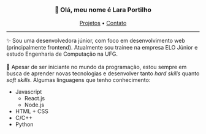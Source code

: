 <h3 align="center">👋 Olá, meu nome é Lara Portilho</h3>
<p align="center">
  <a href="https://lara-portilho.github.io" target="_blank" rel="noopener noreferrer">Projetos</a> •
  <a href="mailto:lara.portilho.m@gmail.com" target="_blank" rel="noopener noreferrer">Contato</a>
</p>

---

✨ Sou uma desenvolvedora júnior, com foco em desenvolvimento web (principalmente frontend). Atualmente sou trainee na empresa ELO Júnior e estudo Engenharia de Computação na UFG.<br><br>
🌱 Apesar de ser iniciante no mundo da programação, estou sempre em busca de aprender novas tecnologias e desenvolver tanto *hard skills* quanto *soft skills*.
Algumas linguagens que tenho conhecimento:
- Javascript
  - React.js
  - Node.js
- HTML + CSS
- C/C++
- Python
